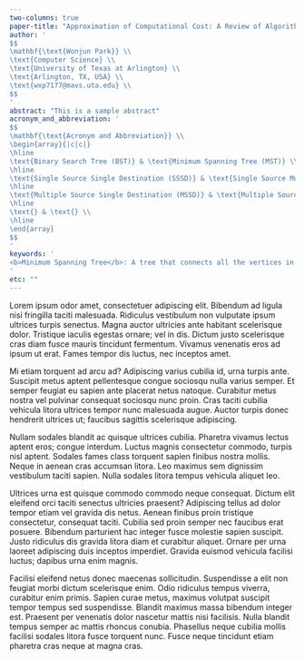 ```yaml
---
two-columns: true
paper-title: "Approximation of Computational Cost: A Review of Algorithm Design and Analysis"
author: '
$$
\mathbf{\text{Wonjun Park}} \\
\text{Computer Science} \\
\text{University of Texas at Arlington} \\
\text{Arlington, TX, USA} \\
\text{wxp7177@mavs.uta.edu} \\
$$
'
abstract: "This is a sample abstract"
acronym_and_abbreviation: '
$$
\mathbf{\text{Acronym and Abbreviation}} \\
\begin{array}{|c|c|}
\hline
\text{Binary Search Tree (BST)} & \text{Minimum Spanning Tree (MST)} \\
\hline
\text{Single Source Single Destination (SSSD)} & \text{Single Source Multiple Destination (SSMD)} \\
\hline
\text{Multiple Source Single Destination (MSSD)} & \text{Multiple Source Multiple Destination (MSMD)} \\
\hline
\text{} & \text{} \\
\hline
\end{array}
$$
'
keywords: '
<b>Minimum Spanning Tree</b>: A tree that connects all the vertices in a graph with the minimum possible total edge weight. The tree has $n-1$ edges where $n$ is the number of vertices in the graph.
'
etc: ""
---
```


Lorem ipsum odor amet, consectetuer adipiscing elit. Bibendum ad ligula nisi fringilla taciti malesuada. Ridiculus vestibulum non vulputate ipsum ultrices turpis senectus. Magna auctor ultricies ante habitant scelerisque dolor. Tristique iaculis egestas ornare; vel in dis. Dictum justo scelerisque cras diam fusce mauris tincidunt fermentum. Vivamus venenatis eros ad ipsum ut erat. Fames tempor dis luctus, nec inceptos amet.

Mi etiam torquent ad arcu ad? Adipiscing varius cubilia id, urna turpis ante. Suscipit metus aptent pellentesque congue sociosqu nulla varius semper. Et semper feugiat eu sapien ante placerat netus natoque. Curabitur metus nostra vel pulvinar consequat sociosqu nunc proin. Cras taciti cubilia vehicula litora ultrices tempor nunc malesuada augue. Auctor turpis donec hendrerit ultrices ut; faucibus sagittis scelerisque adipiscing.

Nullam sodales blandit ac quisque ultrices cubilia. Pharetra vivamus lectus aptent eros; congue interdum. Luctus magnis consectetur commodo, turpis nisl aptent. Sodales fames class torquent sapien finibus nostra mollis. Neque in aenean cras accumsan litora. Leo maximus sem dignissim vestibulum taciti sapien. Nulla sodales litora tempus vehicula aliquet leo.

Ultrices urna est quisque commodo commodo neque consequat. Dictum elit eleifend orci taciti senectus ultricies praesent? Adipiscing tellus ad dolor tempor etiam vel gravida dis netus. Aenean finibus proin tristique consectetur, consequat taciti. Cubilia sed proin semper nec faucibus erat posuere. Bibendum parturient hac integer fusce molestie sapien suscipit. Justo ridiculus dis gravida litora diam et curabitur aliquet. Ornare per urna laoreet adipiscing duis inceptos imperdiet. Gravida euismod vehicula facilisi luctus; dapibus urna enim magnis.

Facilisi eleifend netus donec maecenas sollicitudin. Suspendisse a elit non feugiat morbi dictum scelerisque enim. Odio ridiculus tempus viverra, curabitur enim primis. Sapien curae metus, maximus volutpat suscipit tempor tempus sed suspendisse. Blandit maximus massa bibendum integer est. Praesent per venenatis dolor nascetur mattis nisi facilisis. Nulla blandit tempus semper ac mattis rhoncus conubia. Phasellus neque cubilia mollis facilisi sodales litora fusce torquent nunc. Fusce neque tincidunt etiam pharetra cras neque at magna cras.
